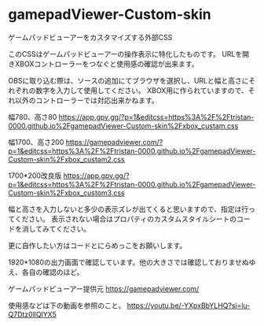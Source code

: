 # gamepadViewer-Custom-skin
ゲームパッドビューアーをカスタマイズする外部CSS

このCSSはゲームパッドビューアーの操作表示に特化したものです。
URLを開きXBOXコントローラーをつなぐと使用感の確認が出来ます。

OBSに取り込む際は、ソースの追加にてブラウザを選択し、URLと幅と高さにそれぞれの数字を入力して使用してください。
XBOX用に作られていますので、それ以外のコントローラーでは対応出来かねます。

幅780、高さ80
https://app.gpv.gg/?p=1&editcss=https%3A%2F%2Ftristan-0000.github.io%2FgamepadViewer-Custom-skin%2Fxbox_custam.css

幅1700、高さ200
https://gamepadviewer.com/?p=1&editcss=https%3A%2F%2Ftristan-0000.github.io%2FgamepadViewer-Custom-skin%2Fxbox_custam2.css

1700*200改良版
https://app.gpv.gg/?p=1&editcss=https%3A%2F%2Ftristan-0000.github.io%2FgamepadViewer-Custom-skin%2Fxbox_custom3.css

幅と高さを入力しないと多少の表示ズレが出てくると思いますので、指定は行ってください。
表示されない場合はプロパティのカスタムスタイルシートのコードを消してみてください。

更に自作したい方はコードとにらめっこをお願いします。

1920*1080の出力画面で確認しています。他の大きさでは確認しておりませぬゆえ、各自の確認のほど。

ゲームパッドビューアー提供元
https://gamepadviewer.com/

使用感などは下の動画を参照のこと。
https://youtu.be/-YXpxBbYLHQ?si=lu-Q7Dtz0llQlYX5
